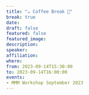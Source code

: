 ```yaml
---
title: "☕️ Coffee Break 🥐"
break: true
date:
draft: false
featured: false
featured_image:
description:
speaker:
affiliation:
where:
from: 2023-09-14T15:30:00
to: 2023-09-14T16:00:00
events:
- MMM Workshop September 2023
---
```

